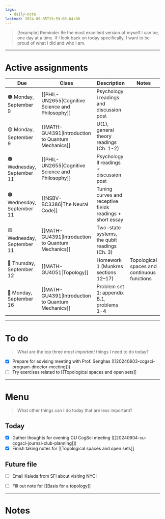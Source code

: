 ```yaml
---
tags:
  - daily-note
lastmod: 2024-09-05T19:59:00-04:00
---
```

>[!example] Reminder
>Be the most excellent version of myself I can be, one day at a time. If I look back on today specifically, I want to be proud of what I did and who I am.

---
# Active assignments

| Due                        | Class                                              | Description                                               | Notes                                       |
| -------------------------- | -------------------------------------------------- | --------------------------------------------------------- | ------------------------------------------- |
| 🟠 Monday, September 9     | [[PHIL-UN2655\|Cognitive Science and Philosophy]]  | Psychology I readings and discussion post                 |                                             |
| 🟡 Monday, September 9     | [[MATH-GU4391\|Introduction to Quantum Mechanics]] | U(1), general theory readings (Ch. 1-2)                   |                                             |
| 🟠 Wednesday, September 11 | [[PHIL-UN2655\|Cognitive Science and Philosophy]]  | Psychology II readings + discussion post                  |                                             |
| 🟠 Wednesday, September 11 | [[NSBV-BC3386\|The Neural Code]]                   | Tuning curves and receptive fields readings + short essay |                                             |
| 🟡 Wednesday, September 11 | [[MATH-GU4391\|Introduction to Quantum Mechanics]] | Two-state systems, the qubit readings (Ch. 3)             |                                             |
| 🔴 Thursday, September 12  | [[MATH-GU4051\|Topology]]                          | Homework 1 (Munkres sections 12–17)                       | Topological spaces and continuous functions |
| 🔴 Monday, September 16    | [[MATH-GU4391\|Introduction to Quantum Mechanics]] | Problem set 1: appendix B.1, problems 1-4                 |                                             |

---
# To do

> What are the top three *most important* things I need to do today?

- [x] Prepare for advising meeting with Prof. Senghas ([[20240903-cogsci-program-director-meeting]])
- [ ] Try exercises related to [[Topological spaces and open sets]]

----
# Menu

> What other things can I do today that are less important?
## Today

- [x] Gather thoughts for evening CU CogSci meeting ([[20240904-cu-cogsci-journal-club-planning]])
- [x] Finish taking notes for [[Topological spaces and open sets]]

## Future file

- [ ] Email Kaleda from SFI about visiting NYC!
- [ ] Fill out note for [[Basis for a topology]]


---
# Notes
